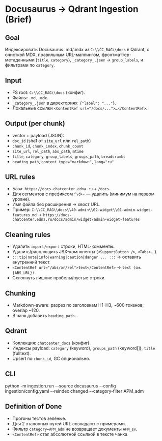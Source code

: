 # Docusaurus → Qdrant Ingestion (Brief)


## Goal
Индексировать Docusaurus .md/.mdx из `C:\\CC_RAG\\docs` в Qdrant, с очисткой MDX, правильным URL-маппингом, фронтматтер-метаданными (`title`, `category`), `_category_.json` → `group_labels`, и фильтрами по `category`.


## Input
- FS root: `C:\\CC_RAG\\docs` (конфиг).
- Файлы: `.md`, `.mdx`.
- `_category_.json` в директориях: `{"label": "..."}`.
- Локальные ссылки `<ContentRef url="/docs/...">…</ContentRef>`.


## Output (per chunk)
- vector + payload (JSON):
- `doc_id` (sha1 от `site_url` или `rel_path`)
- `chunk_id`, `chunk_index`, `chunk_count`
- `site_url`, `rel_path`, `abs_path`, `mtime`
- `title`, `category`, `group_labels`, `groups_path`, `breadcrumbs`
- `heading_path`, `content_type="markdown"`, `lang="ru"`


## URL rules
- База: `https://docs-chatcenter.edna.ru` + `/docs`.
- Для сегментов с префиксом `^\d+-` — удалить (минимум на первом уровне).
- Имя файла без расширения → хвост URL.
- Пример:
`C:\\CC_RAG\\docs\\40-admin\\02-widget\\01-admin-widget-features.md`
→ `https://docs-chatcenter.edna.ru/docs/admin/widget/admin-widget-features`


## Cleaning rules
- Удалить `import/export` строки, HTML-комменты.
- Удалить/расплющить JSX-компоненты (`<SupportButton />`, `<Tabs>`…).
- `:::tip|note|info|warning|caution|danger ... :::` → оставить внутренний текст.
- `<ContentRef url="/abs/or/rel">text</ContentRef>` → `text (см. {ABS_URL})`.
- Схлопнуть лишние пробелы/пустые строки.


## Chunking
- Markdown-aware: разрез по заголовкам H1–H3, ~600 токенов, overlap ~120.
- В чанк добавить `heading_path`.


## Qdrant
- Коллекция: `chatcenter_docs` (конфиг).
- Индексы payload: `category` (keyword), `groups_path` (keyword[]), `title` (fulltext).
- Upsert по `chunk_id`, GC опционально.


## CLI
python -m ingestion.run --source docusaurus --config ingestion/config.yaml --reindex changed --category-filter АРМ_adm

## Definition of Done
- Прогоны тестов зелёные.
- Для 2 эталонных путей URL совпадают с примерами.
- Фильтр `category=АРМ_adm` не возвращает документы `АРМ_sv`.
- `<ContentRef>` стал абсолютной ссылкой в тексте чанка.
